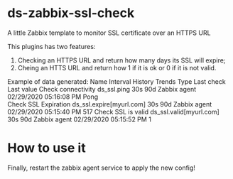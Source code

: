 # ds-zabbix-ssl-check
A little Zabbix template to monitor SSL certificate over an HTTPS URL

This plugins has two features:
1. Checking an HTTPS URL and return how many days its SSL will expire; 
2. Cheing an HTTS URL and return how 1 if it is ok or 0 if it is not valid.

Example of data generated:
Name                  Interval	                History	 Trends	Type	        Last  check                   Last value
Check connectivity    ds_ssl.ping	              30s	     90d		Zabbix agent	02/29/2020 05:16:08 PM	Pong	
Check SSL Expiration  ds_ssl.expire[myurl.com]	30s	     90d		Zabbix agent	02/29/2020 05:15:40 PM	517	
Check SSL is valid    ds_ssl.valid[myurl.com]	  30s	     90d		Zabbix agent	02/29/2020 05:15:52 PM	1	

# How to use it


Finally, restart the zabbix agent service to apply the new config!
 
